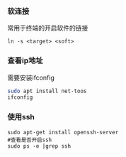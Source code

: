 ### 软连接

常用于终端的开启软件的链接

```shell
ln -s <target> <soft>
```

### 查看ip地址

需要安装ifconfig

```sh
sudo apt install net-toos
ifconfig
```

### 使用ssh

```shell
sudo apt-get install openssh-server
#查看是否开启ssh
sudo ps -e |grep ssh
```

